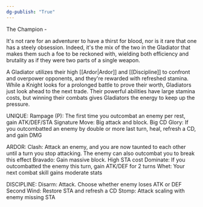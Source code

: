 ```yaml
---
dg-publish: "True"
---
```


The Champion - 

It's not rare for an adventurer to have a thirst for blood, nor is it rare that one has a steely obsession. Indeed, it's the mix of the two in the Gladiator that makes them such a foe to be reckoned with, wielding both efficiency and brutality as if they were two parts of a single weapon.

A Gladiator utilizes their high [[Ardor|Ardor]] and [[Discipline]] to confront and overpower opponents, and they're rewarded with refreshed stamina. While a Knight looks for a prolonged battle to prove their worth, Gladiators just look ahead to the next trade. Their powerful abilities have large stamina costs, but winning their combats gives Gladiators the energy to keep up the pressure.

UNIQUE:
Rampage (P): The first time you outcombat an enemy per rest, gain ATK/DEF/STA
Signature Move: Big attack and block. Big CD
Glory: If you outcombatted an enemy by double or more last turn, heal, refresh a CD, and gain DMG

ARDOR:
Clash: Attack an enemy, and you are now taunted to each other until a turn you stop attacking. The enemy can also outcombat you to break this effect
Bravado: Gain massive block. High STA cost
Dominate: If you outcombatted the enemy this turn, gain ATK/DEF for 2 turns
Whet: Your next combat skill gains moderate stats

DISCIPLINE:
Disarm: Attack. Choose whether enemy loses ATK or DEF
Second Wind: Restore STA and refresh a CD
Stomp: Attack scaling with enemy missing STA